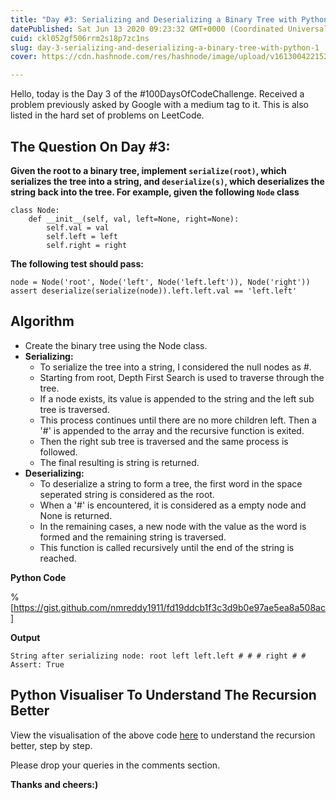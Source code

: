 ```yaml
---
title: "Day #3: Serializing and Deserializing a Binary Tree with Python."
datePublished: Sat Jun 13 2020 09:23:32 GMT+0000 (Coordinated Universal Time)
cuid: ckl052gf506rrm2s18p7zc1ns
slug: day-3-serializing-and-deserializing-a-binary-tree-with-python-1
cover: https://cdn.hashnode.com/res/hashnode/image/upload/v1613004221529/elA3C-A1d.jpeg

---
```



  
  
Hello, today is the Day 3 of the #100DaysOfCodeChallenge. Received a problem previously asked by Google with a medium tag to it. This is also listed in the hard set of problems on LeetCode.

  

## The Question On Day #3:

**Given the root to a binary tree, implement `serialize(root)`, which serializes the tree into a string, and `deserialize(s)`, which deserializes the string back into the tree.
For example, given the following `Node` class**

```
class Node:
    def __init__(self, val, left=None, right=None):
        self.val = val
        self.left = left
        self.right = right
```

**The following test should pass:**

```
node = Node('root', Node('left', Node('left.left')), Node('right'))
assert deserialize(serialize(node)).left.left.val == 'left.left'
``` 

  

## Algorithm

 - Create the binary tree using the Node class. 
 - **Serializing:**
	 - To serialize the tree into a string, I considered the null nodes as #.
	 - Starting from root, Depth First Search is used to traverse through the tree. 
	 - If a node exists, its value is appended to the string and the left sub tree is traversed.
	 - This process continues until there are no more children left. Then a '#' is appended to the array and the recursive function is exited.
	 - Then the right sub tree is traversed and the same process is followed.
	 - The final resulting is string is returned.
 - **Deserializing:**
	 - To deserialize a string to form a tree, the first word in the space seperated string is considered as the root.
	 - When a '#' is encountered, it is considered as a empty node and None is returned.
	 - In the remaining cases, a new node with the value as the word is formed and the remaining string is traversed.
	 - This function is called recursively until the end of the string is reached.
  

**Python Code**  

%[https://gist.github.com/nmreddy1911/fd19ddcb1f3c3d9b0e97ae5ea8a508ac]

**Output**

    String after serializing node: root left left.left # # # right # # 
    Assert: True


## Python Visualiser To Understand The Recursion Better
View the visualisation of the above code [here](http://pythontutor.com/visualize.html#code=class%20Node%3A%0A%20%20%20%20def%20__init__%28self,%20val,%20left%3DNone,%20right%3DNone%29%3A%0A%20%20%20%20%20%20%20%20self.val%20%3D%20val%0A%20%20%20%20%20%20%20%20self.left%20%3D%20left%0A%20%20%20%20%20%20%20%20self.right%20%3D%20right%0A%0A%0Anode%20%3D%20Node%28'root',%20Node%28'left',%20Node%28'left.left'%29%29,%20Node%28'right'%29%29%0As%20%3D%20%22%22%0A%0A%23%20serializing%20function%0A%0A%0Adef%20serialize%28node,%20s%3D%22%22%29%3A%0A%20%20%20%20if%28not%20node%29%3A%0A%20%20%20%20%20%20%20%20s%20%2B%3D%20%22%23%20%22%0A%20%20%20%20%20%20%20%20return%20s%0A%20%20%20%20s%20%2B%3D%20%28str%28node.val%29%2B%22%20%22%29%0A%20%20%20%20s%20%3D%20serialize%28node.left,%20s%3Ds%29%0A%20%20%20%20s%20%3D%20serialize%28node.right,%20s%3Ds%29%0A%20%20%20%20return%20s%0A%0A%0A%23%20deserializing%20function%0Ai%20%3D%200%0A%0A%0Adef%20deserialize%28s%29%3A%0A%20%20%20%20global%20i%0A%20%20%20%20if%20s%5Bi%5D%20%3D%3D%20%22%23%22%3A%0A%20%20%20%20%20%20%20%20if%28i%20%3C%20len%28s%29-2%29%3A%0A%20%20%20%20%20%20%20%20%20%20%20%20i%20%2B%3D%202%0A%20%20%20%20%20%20%20%20return%20None%0A%20%20%20%20else%3A%0A%20%20%20%20%20%20%20%20space%20%3D%20s%5Bi%3A%5D.find%28%22%20%22%29%0A%20%20%20%20%20%20%20%20sp%20%3D%20space%2Bi%0A%20%20%20%20%20%20%20%20node%20%3D%20Node%28s%5Bi%3Asp%5D%29%0A%20%20%20%20%20%20%20%20i%20%3D%20sp%2B1%0A%20%20%20%20%20%20%20%20node.left%20%3D%20deserialize%28s%29%0A%20%20%20%20%20%20%20%20node.right%20%3D%20deserialize%28s%29%0A%20%20%20%20%20%20%20%20return%20node%0A%0Aprint%28%22String%20after%20serializing%20node%3A%20%22%2Bserialize%28node%29%29%0Aprint%28%22Assert%3A%22,deserialize%28serialize%28node%29%29.left.left.val%20%3D%3D%20'left.left'%29&cumulative=false&curInstr=0&heapPrimitives=nevernest&mode=display&origin=opt-frontend.js&py=3&rawInputLstJSON=%5B%5D&textReferences=false)  to understand the recursion better, step by step.


Please drop your queries in the comments section.

**Thanks and cheers:)**

